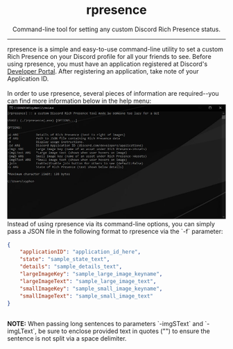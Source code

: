 <h1 align="center">rpresence</h1>
<p align="center">Command-line tool for setting any custom Discord Rich Presence status.</p>
<hr>
rpresence is a simple and easy-to-use command-line utility to set a custom Rich Presence on your Discord profile for all your friends to see. Before using rpresence, you must have an application registered at Discord's <a href="https://discord.com/developers/applications">Developer Portal</a>. After registering an application, take note of your Application ID.
<br><br>
In order to use rpresence, several pieces of information are required--you can find more information below in the help menu:
<img src="/images/help.jpg">
<br>
Instead of using rpresence via its command-line options, you can simply pass a JSON file in the following format to rpresence via the `-f` parameter:

```json
{
    "applicationID": "application_id_here",
    "state": "sample_state_text",
    "details": "sample_details_text",
    "largeImageKey": "sample_large_image_keyname",
    "largeImageText": "sample_large_image_text",
    "smallImageKey": "sample_small_image_keyname",
    "smallImageText": "sample_small_image_text"
}
```
<br>
<b>NOTE:</b>
When passing long sentences to parameters `-imgSText` and `-imgLText`, be sure to enclose provided text in quotes ("") to ensure the sentence is not split via a space delimiter.
